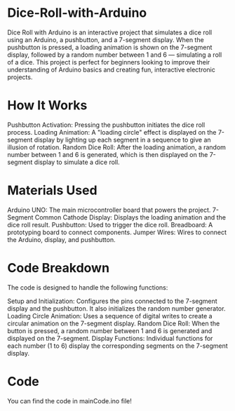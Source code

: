 # Dice-Roll-with-Arduino
Dice Roll with Arduino is an interactive project that simulates a dice roll using an Arduino, a pushbutton, and a 7-segment display. When the pushbutton is pressed, a loading animation is shown on the 7-segment display, followed by a random number between 1 and 6 — simulating a roll of a dice. This project is perfect for beginners looking to improve their understanding of Arduino basics and creating fun, interactive electronic projects.

# How It Works
Pushbutton Activation: Pressing the pushbutton initiates the dice roll process.
Loading Animation: A "loading circle" effect is displayed on the 7-segment display by lighting up each segment in a sequence to give an illusion of rotation.
Random Dice Roll: After the loading animation, a random number between 1 and 6 is generated, which is then displayed on the 7-segment display to simulate a dice roll.

# Materials Used
Arduino UNO: The main microcontroller board that powers the project.
7-Segment Common Cathode Display: Displays the loading animation and the dice roll result.
Pushbutton: Used to trigger the dice roll.
Breadboard: A prototyping board to connect components.
Jumper Wires: Wires to connect the Arduino, display, and pushbutton.

# Code Breakdown
The code is designed to handle the following functions:

Setup and Initialization: Configures the pins connected to the 7-segment display and the pushbutton. It also initializes the random number generator.
Loading Circle Animation: Uses a sequence of digital writes to create a circular animation on the 7-segment display.
Random Dice Roll: When the button is pressed, a random number between 1 and 6 is generated and displayed on the 7-segment.
Display Functions: Individual functions for each number (1 to 6) display the corresponding segments on the 7-segment display.

# Code
You can find the code in mainCode.ino file!
